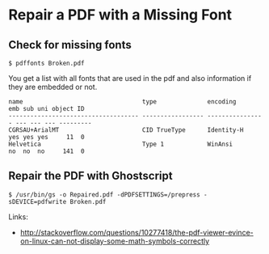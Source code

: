 
Repair a PDF with a Missing Font
================================

Check for missing fonts
-----------------------

    $ pdffonts Broken.pdf

You get a list with all fonts that are used in the pdf and also information if they are embedded or not.

    name                                 type              encoding         emb sub uni object ID
    ------------------------------------ ----------------- ---------------- --- --- --- ---------
    CGRSAU+ArialMT                       CID TrueType      Identity-H       yes yes yes     11  0
    Helvetica                            Type 1            WinAnsi          no  no  no     141  0

Repair the PDF with Ghostscript
-------------------------------

    $ /usr/bin/gs -o Repaired.pdf -dPDFSETTINGS=/prepress -sDEVICE=pdfwrite Broken.pdf


Links:
  - http://stackoverflow.com/questions/10277418/the-pdf-viewer-evince-on-linux-can-not-display-some-math-symbols-correctly